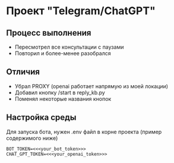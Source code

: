 # Проект "Telegram/ChatGPT"

## Процесс выполнения
- Пересмотрел все консультации с паузами
- Повторил и более-менее разобрался

## Отличия

- Убрал PROXY (openai работает напрямую из моей локации)
- Добавил кнопку /start в reply_kb.py
- Поменял некоторые названия кнопок

## Настройка среды

Для запуска бота, нужен .env файл в корне проекта (пример содержимого ниже)
```
BOT_TOKEN=<<<your_bot_token>>>
CHAT_GPT_TOKEN=<<<your_openai_token>>>
```

